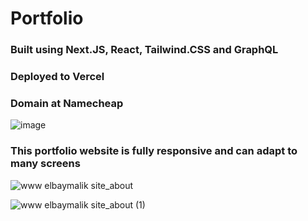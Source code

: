 # Portfolio

### Built using Next.JS, React, Tailwind.CSS and GraphQL
### Deployed to Vercel
### Domain at Namecheap

![image](https://github.com/EleoXDA/elbaymalik_portfolio/assets/27622683/20de1cd5-c0cb-4ca8-b0ab-1ff079d11d40)

### This portfolio website is fully responsive and can adapt to many screens

![www elbaymalik site_about](https://github.com/EleoXDA/elbaymalik_portfolio/assets/27622683/462f20c6-133a-463f-a5bd-f8fe4fc8ea8c)

![www elbaymalik site_about (1)](https://github.com/EleoXDA/elbaymalik_portfolio/assets/27622683/91b5d497-093a-4703-a3a3-252d83bb7dd9)
